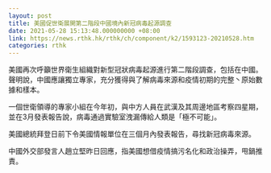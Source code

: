 ```yaml
---
layout: post
title: 美國促世衛展開第二階段中國境內新冠病毒起源調查
date: 2021-05-28 15:13:48.000000000 +08:00
link: https://news.rthk.hk/rthk/ch/component/k2/1593123-20210528.htm
categories: rthk
---
```


美國再次呼籲世界衛生組織對新型冠狀病毒起源進行第二階段調查，包括在中國。聲明說，中國應讓獨立專家，充分獲得與了解病毒來源和疫情初期的完整丶原始數據和樣本。

一個世衛領導的專家小組在今年初，與中方人員在武漢及其周邊地區考察四星期，並在3月發表報告說，病毒通過實驗室洩漏傳給人類是「極不可能」。

美國總統拜登日前下令美國情報單位在三個月內發表報告，尋找新冠病毒來源。

中國外交部發言人趙立堅昨日回應，指美國想借疫情搞污名化和政治操弄，甩鍋推責。
